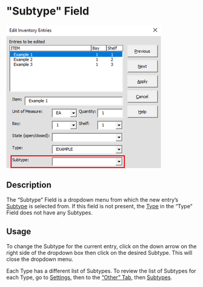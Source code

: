 # "Subtype" Field

![Alt text](/images/image51.png "Subtype Field")

## Description

The “Subtype” Field is a dropdown menu from which the new entry’s [Subtype](14_subtype.md) is selected from. If this field is not present, the [Type](13_type.md) in the “Type” Field does not have any Subtypes.

## Usage

To change the Subtype for the current entry, click on the down arrow on the right side of the dropdown box then click on the desired Subtype. This will close the dropdown menu.

Each Type has a different list of Subtypes. To review the list of Subtypes for each Type, go to [Settings](65_settings_window.md), then to the [“Other” Tab](74_other_tab.md), then [Subtypes](87_subtypes_form.md).
